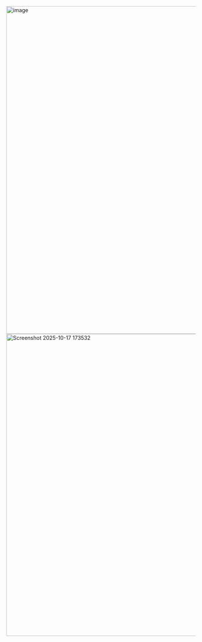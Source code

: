 <img width="1666" height="873" alt="image" src="https://github.com/user-attachments/assets/4c77830b-b516-4f56-ab03-616a4e38d783" />
<img width="1832" height="805" alt="Screenshot 2025-10-17 173532" src="https://github.com/user-attachments/assets/74e1c404-15e2-4a9d-8f52-dd58afb53417" />
